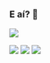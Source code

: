 ### E aí? 👋

<!--
**barbisliboni/barbisliboni** is a ✨ _special_ ✨ repository because its `README.md` (this file) appears on your GitHub profile.-->

<a href="https://github.com/anuraghazra/github-readme-stats">
      <!-- Change the `github-readme-stats.anuraghazra1.vercel.app` to `github-readme-stats.vercel.app`  -->
      <img align="center" src="https://github-readme-stats.anuraghazra1.vercel.app/api/top-langs/?username=barbisliboni&layout=compact&theme=midnight-purple" />
</a>
<br>

 <a href = "https://www.linkedin.com/in/b%C3%A1rbara-liboni-guerra-9663451b6"><img src="https://img.icons8.com/fluent/48/000000/linkedin.png"></a>
 <a href = "https://www.facebook.com/barbara.liboni.5"><img src="https://img.icons8.com/color/48/000000/facebook.png"/></a>
 <a href = "https://www.instagram.com/barbisliboni/?hl=pt-br"><img src="https://img.icons8.com/ios/50/000000/instagram-new--v3.png"/></a>
 
 





